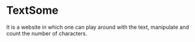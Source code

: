 # TextSome
It is a website in which one can play around with the text, manipulate and count the number of characters.

